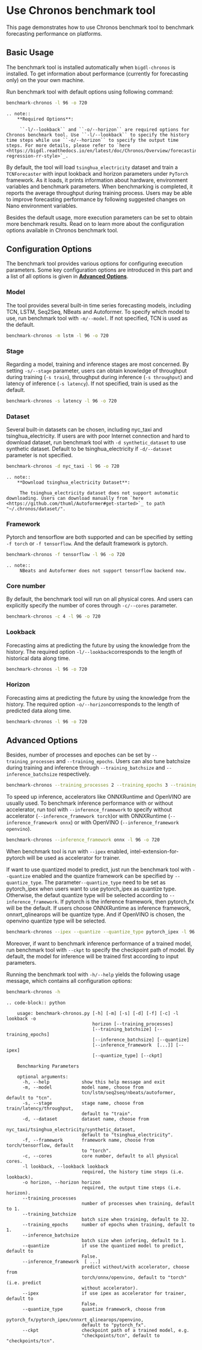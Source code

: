 # Use Chronos benchmark tool
This page demonstrates how to use Chronos benchmark tool to benchmark forecasting performance on platforms.

## Basic Usage
The benchmark tool is installed automatically when `bigdl-chronos` is installed. To get information about performance (currently for forecasting only) on the your own machine.

Run benchmark tool with default options using following command:
```bash
benchmark-chronos -l 96 -o 720
```
```eval_rst
.. note::
    **Required Options**:

     ``-l/--lookback`` and ``-o/--horizon`` are required options for Chronos benchmark tool. Use ``-l/--lookback`` to specify the history time steps while use ``-o/--horizon`` to specify the output time steps. For more details, please refer to `here <https://bigdl.readthedocs.io/en/latest/doc/Chronos/Overview/forecasting.html#regular-regression-rr-style>`_.
```
By default, the tool will load `tsinghua_electricity` dataset and train a `TCNForecaster` with input lookback and horizon parameters under `PyTorch` framework. As it loads, it prints information about hardware, environment variables and benchmark parameters. When benchmarking is completed, it reports the average throughput during training process. Users may be able to improve forecasting performance by following suggested changes on Nano environment variables.

Besides the default usage, more execution parameters can be set to obtain more benchmark results. Read on to learn more about the configuration options available in Chronos benchmark tool.

## Configuration Options
The benchmark tool provides various options for configuring execution parameters. Some key configuration options are introduced in this part and a list of all options is given in [**Advanced Options**](#advanced-options).

### Model
The tool provides several built-in time series forecasting models, including TCN, LSTM, Seq2Seq, NBeats and Autoformer. To specify which model to use, run benchmark tool with `-m/--model`. If not specified, TCN is used as the default.
```bash
benchmark-chronos -m lstm -l 96 -o 720
```

### Stage
Regarding a model, training and inference stages are most concerned. By setting `-s/--stage` parameter, users can obtain knowledge of throughput during training (`-s train`), throughput during inference (`-s throughput`) and latency of inference (`-s latency`). If not specified, train is used as the default.
```bash
benchmark-chronos -s latency -l 96 -o 720
```

### Dataset
Several built-in datasets can be chosen, including nyc_taxi and tsinghua_electricity. If users are with poor Internet connection and hard to download dataset, run benchmark tool with `-d synthetic_dataset` to use synthetic dataset. Default to be tsinghua_electricity if `-d/--dataset` parameter is not specified.
```bash
benchmark-chronos -d nyc_taxi -l 96 -o 720
```
```eval_rst
.. note::
    **Download tsinghua_electricity Dataset**:

     The tsinghua_electricity dataset does not support automatic downloading. Users can download manually from `here <https://github.com/thuml/Autoformer#get-started>`_ to path "~/.chronos/dataset/".
```

### Framework
Pytorch and tensorflow are both supported and can be specified by setting `-f torch` or `-f tensorflow`. And the default framework is pytorch.
```bash
benchmark-chronos -f tensorflow -l 96 -o 720
```
```eval_rst
.. note::
     NBeats and Autoformer does not support tensorflow backend now.
```

### Core number
By default, the benchmark tool will run on all physical cores. And users can explicitly specify the number of cores through `-c/--cores` parameter.
```bash
benchmark-chronos -c 4 -l 96 -o 720
```

### Lookback
Forecasting aims at predicting the future by using the knowledge from the history. The required option `-l/--lookback`corresponds to the length of historical data along time.
```bash
benchmark-chronos -l 96 -o 720
```

### Horizon
Forecasting aims at predicting the future by using the knowledge from the history. The required option `-o/--horizon`corresponds to the length of predicted data along time.
```bash
benchmark-chronos -l 96 -o 720
```

## Advanced Options
Besides, number of processes and epoches can be set by `--training_processes` and `--training_epochs`. Users can also tune batchsize during training and inference through `--training_batchsize` and `--inference_batchsize` respectively.
```bash
benchmark-chronos --training_processes 2 --training_epochs 3 --training_batchsize 32 --inference_batchsize 128 -l 96 -o 720
```

To speed up inference, accelerators like ONNXRuntime and OpenVINO are usually used. To benchmark inference performance with or without accelerator, run tool with `--inference_framework` to specify without accelerator (`--inference_framework torch`)or with ONNXRuntime (`--inference_framework onnx`) or with OpenVINO (`--inference_framework openvino`).
```bash
benchmark-chronos --inference_framework onnx -l 96 -o 720
```

When benchmark tool is run with `--ipex` enabled, intel-extension-for-pytorch will be used as accelerator for trainer. 

If want to use quantized model to predict, just run the benchmark tool with `--quantize` enabled and the quantize framework can be specified by `--quantize_type`. The parameter`--quantize_type` need to be set as pytorch_ipex when users want to use pytorch_ipex as quantize type. Otherwise, the defaut quantize type will be selected according to `--inference_framework`. If pytorch is the inference framework, then pytorch_fx will be the default. If users choose ONNXRuntime as inference framework, onnxrt_qlinearops will be quantize type. And if OpenVINO is chosen, the openvino quantize type will be selected.
```bash
benchmark-chronos --ipex --quantize --quantize_type pytorch_ipex -l 96 -o 720
```


Moreover, if want to benchmark inference performance of a trained model, run benchmark tool with `--ckpt` to specify the checkpoint path of model. By default, the model for inference will be trained first according to input parameters.

Running the benchmark tool with `-h/--help` yields the following usage message, which contains all configuration options:
```bash
benchmark-chronos -h
```
```eval_rst
.. code-block:: python

    usage: benchmark-chronos.py [-h] [-m] [-s] [-d] [-f] [-c] -l lookback -o
                                horizon [--training_processes]
                                [--training_batchsize] [--training_epochs]
                                [--inference_batchsize] [--quantize]
                                [--inference_framework  [...]] [--ipex]
                                [--quantize_type] [--ckpt]

    Benchmarking Parameters

    optional arguments:
      -h, --help            show this help message and exit
      -m, --model           model name, choose from
                            tcn/lstm/seq2seq/nbeats/autoformer, default to "tcn".
      -s, --stage           stage name, choose from train/latency/throughput,
                            default to "train".
      -d, --dataset         dataset name, choose from
                            nyc_taxi/tsinghua_electricity/synthetic_dataset,
                            default to "tsinghua_electricity".
      -f, --framework       framework name, choose from torch/tensorflow, default
                            to "torch".
      -c, --cores           core number, default to all physical cores.
      -l lookback, --lookback lookback
                            required, the history time steps (i.e. lookback).
      -o horizon, --horizon horizon
                            required, the output time steps (i.e. horizon).
      --training_processes 
                            number of processes when training, default to 1.
      --training_batchsize 
                            batch size when training, default to 32.
      --training_epochs     number of epochs when training, default to 1.
      --inference_batchsize 
                            batch size when infering, default to 1.
      --quantize            if use the quantized model to predict, default to
                            False.
      --inference_framework  [ ...]
                            predict without/with accelerator, choose from
                            torch/onnx/openvino, default to "torch" (i.e. predict
                            without accelerator).
      --ipex                if use ipex as accelerator for trainer, default to
                            False.
      --quantize_type       quantize framework, choose from
                            pytorch_fx/pytorch_ipex/onnxrt_qlinearops/openvino,
                            default to "pytorch_fx".
      --ckpt                checkpoint path of a trained model, e.g.
                            "checkpoints/tcn", default to "checkpoints/tcn".
```

